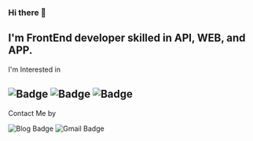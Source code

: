 ### Hi there 👋
I'm FrontEnd developer skilled in API, WEB, and APP.
---
I'm Interested in

![Badge](https://img.shields.io/badge/React-61DAFB?style=flat-square&logo=React&logoColor=white)
![Badge](https://img.shields.io/badge/ReactNative-0088CC?style=flat-square&logo=React&logoColor=white)
![Badge](https://img.shields.io/badge/TypeScript-3178C6?style=flat-square&logo=TypeScript&logoColor=white)
----

Contact Me by

![Blog Badge](https://img.shields.io/badge/Blog-20C997?style=flat-square&logo=Velog&logoColor=white&link=(https://velog.io/@pro-yeong))
![Gmail Badge](https://img.shields.io/badge/Gmail-d14836?style=flat-square&logo=Gmail&logoColor=white&link=mailto:snugyun01@gmail.com)
<!--
**yeong30/yeong30** is a ✨ _special_ ✨ repository because its `README.md` (this file) appears on your GitHub profile.

Here are some ideas to get you started:



- 🔭 I’m currently working on ...
- 🌱 I’m currently learning ...
- 👯 I’m looking to collaborate on ...
- 🤔 I’m looking for help with ...
- 💬 Ask me about ...
- 📫 How to reach me: ...
- 😄 Pronouns: ...
- ⚡ Fun fact: ...
-->
